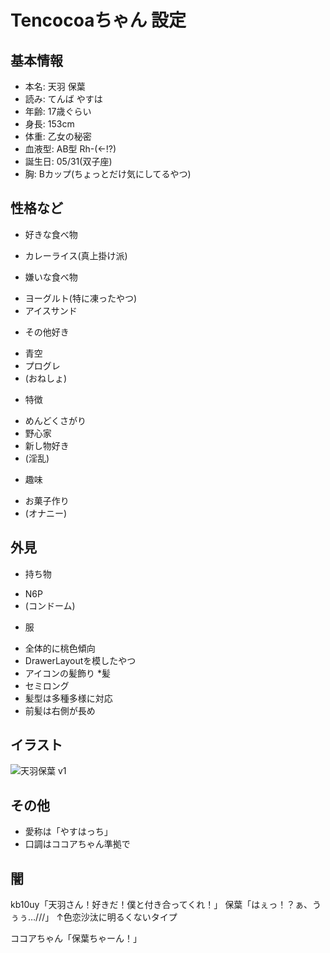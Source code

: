 # Tencocoaちゃん 設定

## 基本情報
* 本名: 天羽 保葉
* 読み: てんば やすは
* 年齢: 17歳ぐらい
* 身長: 153cm
* 体重: 乙女の秘密
* 血液型: AB型 Rh-(←!?)
* 誕生日: 05/31(双子座)
* 胸: Bカップ(ちょっとだけ気にしてるやつ)

## 性格など
* 好きな食べ物
 - カレーライス(真上掛け派)
* 嫌いな食べ物
 - ヨーグルト(特に凍ったやつ)
 - アイスサンド
* その他好き
 - 青空
 - プログレ
 - (おねしょ)
* 特徴
 - めんどくさがり
 - 野心家
 - 新し物好き
 - (淫乱)
* 趣味
 - お菓子作り
 - (オナニー)

## 外見
* 持ち物
 - N6P
 - (コンドーム)
* 服
 - 全体的に桃色傾向
 - DrawerLayoutを模したやつ
 - アイコンの髪飾り
*髪
 - セミロング
 - 髪型は多種多様に対応
 - 前髪は右側が長め

## イラスト
![天羽保葉 v1](TenbaYasuha1.png "天羽保葉 v1")

## その他
 - 愛称は「やすはっち」
 - 口調はココアちゃん準拠で

## 闇
kb10uy「天羽さん！好きだ！僕と付き合ってくれ！」
保葉「はぇっ！？ぁ、うぅぅ…///」
↑色恋沙汰に明るくないタイプ

ココアちゃん「保葉ちゃーん！」

